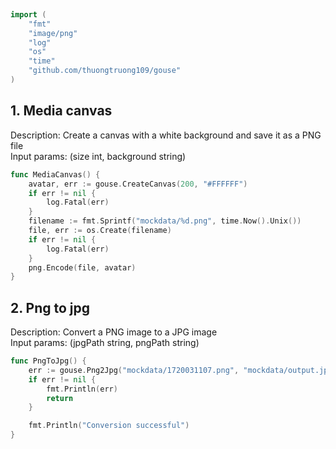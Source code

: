 
# <Badge style='font-size: 1.8rem; text-shadow: 1px 1px 2px rgba(0, 0, 0, 0.3); padding: 0.35rem 0.75rem 0.35rem 0;' type='info' text='🔖 Media' />


```go
import (
	"fmt"
	"image/png"
	"log"
	"os"
	"time"
	"github.com/thuongtruong109/gouse"
)
```

## 1. Media canvas

Description: Create a canvas with a white background and save it as a PNG file<br>Input params: (size int, background string)<br>

```go
func MediaCanvas() {
	avatar, err := gouse.CreateCanvas(200, "#FFFFFF")
	if err != nil {
		log.Fatal(err)
	}
	filename := fmt.Sprintf("mockdata/%d.png", time.Now().Unix())
	file, err := os.Create(filename)
	if err != nil {
		log.Fatal(err)
	}
	png.Encode(file, avatar)
}
```

## 2. Png to jpg

Description: Convert a PNG image to a JPG image<br>Input params: (jpgPath string, pngPath string)<br>

```go
func PngToJpg() {
	err := gouse.Png2Jpg("mockdata/1720031107.png", "mockdata/output.jpg")
	if err != nil {
		fmt.Println(err)
		return
	}

	fmt.Println("Conversion successful")
}
```
